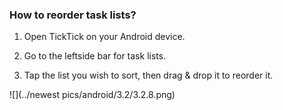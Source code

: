 ### How to reorder task lists?



1. Open TickTick on your Android device.

2. Go to the leftside bar for task lists.

3. Tap the list you wish to sort, then drag & drop it to reorder it.

![](../newest pics/android/3.2/3.2.8.png)